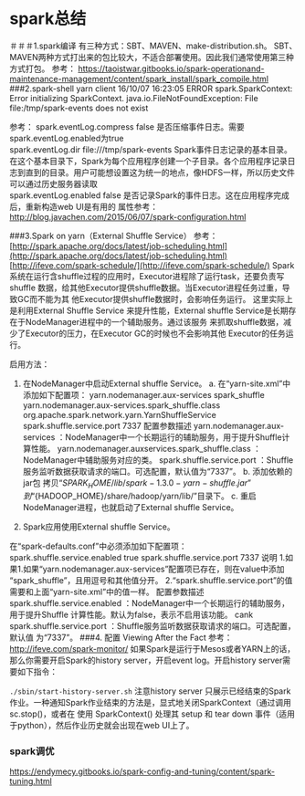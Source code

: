 # spark总结
＃＃＃1.spark编译
有三种方式：SBT、MAVEN、make-distribution.sh。 SBT、MAVEN两种方式打出来的包比较大，不适合部署使用。因此我们通常使用第三种方式打包。
参考：
https://taoistwar.gitbooks.io/spark-operationand-maintenance-management/content/spark_install/spark_compile.html
###2.spark-shell yarn client 
16/10/07 16:23:05 ERROR spark.SparkContext: Error initializing SparkContext.
java.io.FileNotFoundException: File file:/tmp/spark-events does not exist

参考：
spark.eventLog.compress	false	是否压缩事件日志。需要spark.eventLog.enabled为true<br/>
spark.eventLog.dir	file:///tmp/spark-events	Spark事件日志记录的基本目录。在这个基本目录下，Spark为每个应用程序创建一个子目录。各个应用程序记录日志到直到的目录。用户可能想设置这为统一的地点，像HDFS一样，所以历史文件可以通过历史服务器读取<br/>
spark.eventLog.enabled	false	是否记录Spark的事件日志。这在应用程序完成后，重新构造web UI是有用的
属性参考：http://blog.javachen.com/2015/06/07/spark-configuration.html

###3.Spark on yarn（External Shuffle Service）
参考：
[http://spark.apache.org/docs/latest/job-scheduling.html](http://spark.apache.org/docs/latest/job-scheduling.html)
[http://ifeve.com/spark-schedule/](http://ifeve.com/spark-schedule/)
  Spark系统在运行含shuffle过程的应用时，Executor进程除了运行task，还要负责写shuffle 数据，给其他Executor提供shuffle数据。当Executor进程任务过重，导致GC而不能为其 他Executor提供shuffle数据时，会影响任务运行。
    这里实际上是利用External Shuffle Service 来提升性能，External shuffle Service是长期存在于NodeManager进程中的一个辅助服务。通过该服务 来抓取shuffle数据，减少了Executor的压力，在Executor GC的时候也不会影响其他 Executor的任务运行。

启用方法：
1. 在NodeManager中启动External shuffle Service。
  a. 在“yarn-site.xml”中添加如下配置项：
      <property>
          <name>yarn.nodemanager.aux-services</name>
          <value>spark_shuffle</value>
      </property>
      <property>
          <name>yarn.nodemanager.aux-services.spark_shuffle.class</name>
          <value>org.apache.spark.network.yarn.YarnShuffleService</value>
      </property>
      <property>
          <name>spark.shuffle.service.port</name>
          <value>7337</value>
      </property>
  配置参数描述
  yarn.nodemanager.aux-services  ：NodeManager中一个长期运行的辅助服务，用于提升Shuffle计算性能。
  yarn.nodemanager.auxservices.spark_shuffle.class ：NodeManager中辅助服务对应的类。
  spark.shuffle.service.port ：Shuffle服务监听数据获取请求的端口。可选配置，默认值为“7337”。
  b. 添加依赖的jar包
  拷贝“${SPARK_HOME}/lib/spark-1.3.0-yarn-shuffle.jar”到“${HADOOP_HOME}/share/hadoop/yarn/lib/”目录下。
  c. 重启NodeManager进程，也就启动了External shuffle Service。

2. Spark应用使用External shuffle Service。 

在“spark-defaults.conf”中必须添加如下配置项： 
spark.shuffle.service.enabled true 
spark.shuffle.service.port 7337 
说明 
1.如果1.如果“yarn.nodemanager.aux-services”配置项已存在，则在value中添加 “spark_shuffle”，且用逗号和其他值分开。 
2.“spark.shuffle.service.port”的值需要和上面“yarn-site.xml”中的值一样。 
配置参数描述 
spark.shuffle.service.enabled   ：NodeManager中一个长期运行的辅助服务，用于提升Shuffle 计算性能。默认为false，表示不启用该功能。 cank
spark.shuffle.service.port   ：Shuffle服务监听数据获取请求的端口。可选配置，默认值 为“7337”。
###4. 配置 Viewing After the Fact
 参考：http://ifeve.com/spark-monitor/
 如果Spark是运行于Mesos或者YARN上的话，那么你需要开启Spark的history server，开启event log。开启history server需要如下指令：

```./sbin/start-history-server.sh```
注意history server 只展示已经结束的Spark作业。一种通知Spark作业结束的方法是，显式地关闭SparkContext（通过调用 sc.stop()，或者在 使用 SparkContext() 处理其 setup 和 tear down 事件（适用于python），然后作业历史就会出现在web UI上了。

### spark调优
https://endymecy.gitbooks.io/spark-config-and-tuning/content/spark-tuning.html
